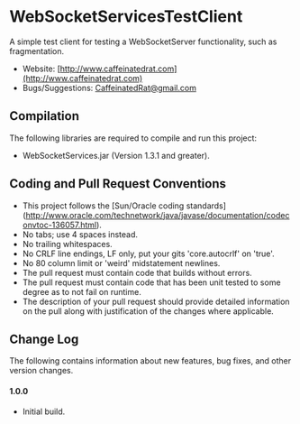 WebSocketServicesTestClient
===========

A simple test client for testing a WebSocketServer functionality, such as fragmentation.

* Website: [http://www.caffeinatedrat.com](http://www.caffeinatedrat.com)
* Bugs/Suggestions: CaffeinatedRat@gmail.com

Compilation
-----------

The following libraries are required to compile and run this project:

* WebSocketServices.jar (Version 1.3.1 and greater).

Coding and Pull Request Conventions
-----------

* This project follows the [Sun/Oracle coding standards] (http://www.oracle.com/technetwork/java/javase/documentation/codeconvtoc-136057.html).
* No tabs; use 4 spaces instead.
* No trailing whitespaces.
* No CRLF line endings, LF only, put your gits 'core.autocrlf' on 'true'.
* No 80 column limit or 'weird' midstatement newlines.
* The pull request must contain code that builds without errors.
* The pull request must contain code that has been unit tested to some degree as to not fail on runtime.
* The description of your pull request should provide detailed information on the pull along with justification of the changes where applicable.

Change Log
-----------

The following contains information about new features, bug fixes, and other version changes.

#### 1.0.0

* Initial build.

